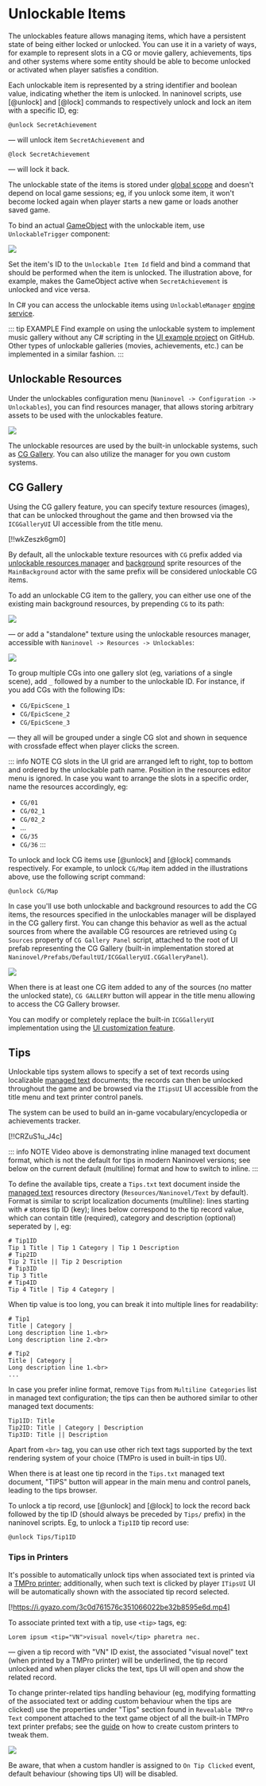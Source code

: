 # Unlockable Items

The unlockables feature allows managing items, which have a persistent state of being either locked or unlocked. You can use it in a variety of ways, for example to represent slots in a CG or movie gallery, achievements, tips and other systems where some entity should be able to become unlocked or activated when player satisfies a condition.

Each unlockable item is represented by a string identifier and boolean value, indicating whether the item is unlocked. In naninovel scripts, use [@unlock] and [@lock] commands to respectively unlock and lock an item with a specific ID, eg:

```nani
@unlock SecretAchievement
```
— will unlock item `SecretAchievement` and
```nani
@lock SecretAchievement
```
— will lock it back.

The unlockable state of the items is stored under [global scope](/guide/state-management.md#global-state) and doesn't depend on local game sessions; eg, if you unlock some item, it won't become locked again when player starts a new game or loads another saved game.

To bind an actual [GameObject](https://docs.unity3d.com/Manual/class-GameObject.html) with the unlockable item, use `UnlockableTrigger` component:

![](https://i.gyazo.com/9e92d5296e5f07d68ce6122ccb1da34a.png)

Set the item's ID to the `Unlockable Item Id` field and bind a command that should be performed when the item is unlocked. The illustration above, for example, makes the GameObject active when `SecretAchievement` is unlocked and vice versa.

In C# you can access the unlockable items using `UnlockableManager` [engine service](/guide/engine-services.md).

::: tip EXAMPLE
Find example on using the unlockable system to implement music gallery without any C# scripting in the [UI example project](https://github.com/Naninovel/CustomUIExample) on GitHub. Other types of unlockable galleries (movies, achievements, etc.) can be implemented in a similar fashion.
:::

## Unlockable Resources

Under the unlockables configuration menu (`Naninovel -> Configuration -> Unlockables`), you can find resources manager, that allows storing arbitrary assets to be used with the unlockables feature.

![](https://i.gyazo.com/17fa198861ed72de3ab1f9dc6b02b3d8.png)

The unlockable resources are used by the built-in unlockable systems, such as [CG Gallery](/guide/unlockable-items.md#cg-gallery). You can also utilize the manager for you own custom systems.

## CG Gallery

Using the CG gallery feature, you can specify texture resources (images), that can be unlocked throughout the game and then browsed via the `ICGGalleryUI` UI accessible from the title menu.

[!!wkZeszk6gm0]

By default, all the unlockable texture resources with `CG` prefix added via [unlockable resources manager](/guide/unlockable-items.md#unlockable-resources) and [background](/guide/backgrounds.md) sprite resources of the `MainBackground` actor with the same prefix will be considered unlockable CG items.

To add an unlockable CG item to the gallery, you can either use one of the existing main background resources, by prepending `CG` to its path:

![](https://i.gyazo.com/83a6eff3f91c05027ba1fbc5098e03c2.png)

— or add a "standalone" texture using the unlockable resources manager, accessible with `Naninovel -> Resources -> Unlockables`:

![](https://i.gyazo.com/236bddfd0a02c18b94153cfb7189a877.png)

To group multiple CGs into one gallery slot (eg, variations of a single scene), add `_` followed by a number to the unlockable ID. For instance, if you add CGs with the following IDs:

- `CG/EpicScene_1`
- `CG/EpicScene_2`
- `CG/EpicScene_3`

— they all will be grouped under a single CG slot and shown in sequence with crossfade effect when player clicks the screen.

::: info NOTE
CG slots in the UI grid are arranged left to right, top to bottom and ordered by the unlockable path name. Position in the resources editor menu is ignored. In case you want to arrange the slots in a specific order, name the resources accordingly, eg:
- `CG/01`
- `CG/02_1`
- `CG/02_2`
- ...
- `CG/35`
- `CG/36`
:::

To unlock and lock CG items use [@unlock] and [@lock] commands respectively. For example, to unlock `CG/Map` item added in the illustrations above, use the following script command:

```nani
@unlock CG/Map
```

In case you'll use both unlockable and background resources to add the CG items, the resources specified in the unlockables manager will be displayed in the CG gallery first. You can change this behavior as well as the actual sources from where the available CG resources are retrieved using `Cg Sources` property of `CG Gallery Panel` script, attached to the root of UI prefab representing the CG Gallery (built-in implementation stored at `Naninovel/Prefabs/DefaultUI/ICGGalleryUI.CGGalleryPanel`).

![](https://i.gyazo.com/c62c69eea8d6b1147aacb178dcaa9347.png)

When there is at least one CG item added to any of the sources (no matter the unlocked state), `CG GALLERY` button will appear in the title menu allowing to access the CG Gallery browser.

You can modify or completely replace the built-in `ICGGalleryUI` implementation using the [UI customization feature](/guide/user-interface.md#ui-customization).

## Tips

Unlockable tips system allows to specify a set of text records using localizable [managed text](/guide/managed-text.md) documents; the records can then be unlocked throughout the game and be browsed via the `ITipsUI` UI accessible from the title menu and text printer control panels.

The system can be used to build an in-game vocabulary/encyclopedia or achievements tracker.

[!!CRZuS1u_J4c]

::: info NOTE
Video above is demonstrating inline managed text document format, which is not the default for tips in modern Naninovel versions; see below on the current default (multiline) format and how to switch to inline.
:::

To define the available tips, create a `Tips.txt` text document inside the [managed text](/guide/managed-text.md) resources directory (`Resources/Naninovel/Text` by default). Format is similar to script localization documents (multiline): lines starting with `#` stores tip ID (key); lines below correspond to the tip record value, which can contain title (required), category and description (optional) seperated by `|`, eg:

```
# Tip1ID
Tip 1 Title | Tip 1 Category | Tip 1 Description
# Tip2ID
Tip 2 Title || Tip 2 Description
# Tip3ID
Tip 3 Title
# Tip4ID
Tip 4 Title | Tip 4 Category |
```

When tip value is too long, you can break it into multiple lines for readability:

```
# Tip1
Title | Category |
Long description line 1.<br>
Long description line 2.<br>

# Tip2
Title | Category |
Long description line 1.<br>
...
```

In case you prefer inline format, remove `Tips` from `Multiline Categories` list in managed text configuration; the tips can then be authored similar to other managed text documents:

```
Tip1ID: Title
Tip2ID: Title | Category | Description
Tip3ID: Title || Description
```

Apart from `<br>` tag, you can use other rich text tags supported by the text rendering system of your choice (TMPro is used in built-in tips UI).

When there is at least one tip record in the `Tips.txt` managed text document, "TIPS" button will appear in the main menu and control panels, leading to the tips browser.

To unlock a tip record, use [@unlock] and [@lock] to lock the record back followed by the tip ID (should always be preceded by `Tips/` prefix) in the naninovel scripts. Eg, to unlock a `Tip1ID` tip record use:
```nani
@unlock Tips/Tip1ID
```

### Tips in Printers

It's possible to automatically unlock tips when associated text is printed via a [TMPro printer](/guide/text-printers.md#textmesh-pro); additionally, when such text is clicked by player `ITipsUI` UI will be automatically shown with the associated tip record selected.

[!https://i.gyazo.com/3c0d761576c351066022be32b8595e6d.mp4]

To associate printed text with a tip, use `<tip>` tags, eg:

```nani
Lorem ipsum <tip="VN">visual novel</tip> pharetra nec.
```
— given a tip record with "VN" ID exist, the associated "visual novel" text (when printed by a TMPro printer) will be underlined, the tip record unlocked and when player clicks the text, tips UI will open and show the related record.

To change printer-related tips handling behaviour (eg, modifying formatting of the associated text or adding custom behaviour when the tips are clicked) use the properties under "Tips" section found in `Revealable TMPro Text` component attached to the text game object of all the built-in TMPro text printer prefabs; see the [guide](/guide/text-printers.md#adding-custom-printers) on how to create custom printers to tweak them.

![](https://i.gyazo.com/ec20da3f00b507428540d60f354bdeed.png)

Be aware, that when a custom handler is assigned to `On Tip Clicked` event, default behaviour (showing tips UI) will be disabled.
